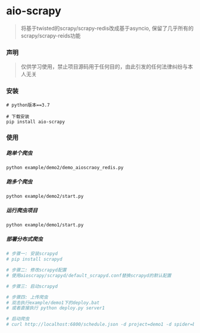

# aio-scrapy
> 将基于twisted的scrapy/scrapy-redis改成基于asyncio, 保留了几乎所有的scrapy/scrapy-reids功能

### 声明
> 仅供学习使用，禁止项目源码用于任何目的，由此引发的任何法律纠纷与本人无关

### 安装
``` 
# python版本==3.7

# 下载安装
pip install aio-scrapy
```
### 使用
##### 跑单个爬虫
```python example/demo2/demo_aioscraoy_redis.py```

##### 跑多个爬虫
```python example/demo2/start.py```

##### 运行爬虫项目
```python example/demo1/start.py```

##### 部署分布式爬虫
```python
# 步骤一: 安装scrapyd
# pip install scrapyd

# 步骤二: 修改scrapyd配置
# 使用aioscrapy/scrapyd/default_scrapyd.conf替换scrapyd的默认配置

# 步骤三: 启动scrapyd

# 步骤四: 上传爬虫
# 双击执行example/demo1下的deploy.bat
# 或者直接执行 python deploy.py server1

# 启动爬虫
# curl http://localhost:6800/schedule.json -d project=demo1 -d spider=baidu
```
